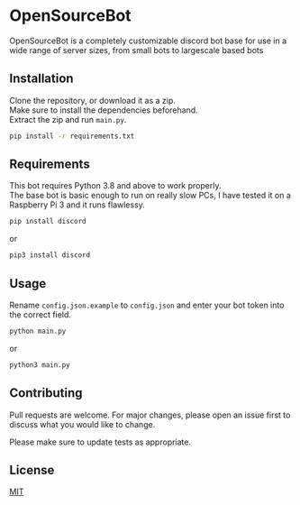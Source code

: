 # OpenSourceBot

OpenSourceBot is a completely customizable discord bot base for use in a wide range of server sizes, from small bots to largescale based bots

## Installation

Clone the repository, or download it as a zip.  
Make sure to install the dependencies beforehand.  
Extract the zip and run `main.py`.
```bash
pip install -r requirements.txt
```
## Requirements
This bot requires Python 3.8 and above to work properly.  
The base bot is basic enough to run on really slow PCs, I have tested it on a Raspberry Pi 3 and it runs flawlessy.
```bash
pip install discord
```
or
```bash
pip3 install discord
```
## Usage
Rename `config.json.example` to `config.json` and enter your bot token into the correct field.
```bash
python main.py
```
or 
```bash
python3 main.py
```
## Contributing
Pull requests are welcome. For major changes, please open an issue first to discuss what you would like to change.

Please make sure to update tests as appropriate.

## License
[MIT](https://choosealicense.com/licenses/mit/)